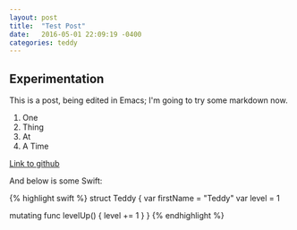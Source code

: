 ```yaml
---
layout: post
title:  "Test Post"
date:   2016-05-01 22:09:19 -0400
categories: teddy
---
```


## Experimentation

This is a post, being edited in Emacs; I'm going to try some markdown now.

1. One
2. Thing
3. At 
4. A Time

[Link to github](github.com.ejmartin)

And below is some Swift:

{% highlight swift %}
struct Teddy {
   var firstName = "Teddy"
   var level = 1

   mutating func levelUp() {
      level += 1
   }
}
{% endhighlight %}
